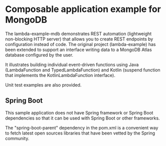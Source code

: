 # Composable application example for MongoDB

The lambda-example-mdb demonstrates REST automation (lightweight non-blocking HTTP server) that allows you
to create REST endpoints by configuration instead of code.  The original project (lambda-example) has been extended to support an interface writing data to a MongoDB Atlas database configured by the user.

It illustrates building individual event-driven functions using Java (LambdaFunction and TypedLambdaFunction) and
Kotlin (suspend function that implements the KotlinLambdaFunction interface).

Unit test examples are also provided.

## Spring Boot

This sample application does not have Spring framework or Spring Boot dependencies so that it can be used
with Spring Boot or other frameworks.

The "spring-boot-parent" dependency in the pom.xml is a convenient way to fetch latest open sources libraries
that have been vetted by the Spring community.
